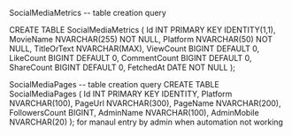 SocialMediaMetrics -- table creation query 

CREATE TABLE SocialMediaMetrics (
    Id INT PRIMARY KEY IDENTITY(1,1),
    MovieName NVARCHAR(255) NOT NULL,
    Platform NVARCHAR(50) NOT NULL,
    TitleOrText NVARCHAR(MAX),
    ViewCount BIGINT DEFAULT 0,
    LikeCount BIGINT DEFAULT 0,
    CommentCount BIGINT DEFAULT 0,
    ShareCount BIGINT DEFAULT 0,
    FetchedAt DATE NOT NULL
);


SocialMediaPages -- table creation query
CREATE TABLE SocialMediaPages (
    Id INT PRIMARY KEY IDENTITY,
    Platform NVARCHAR(100),
    PageUrl NVARCHAR(300),
    PageName NVARCHAR(200),
    FollowersCount BIGINT,
    AdminName NVARCHAR(100),
    AdminMobile NVARCHAR(20)
);
for manaul entry by admin when automation not working
